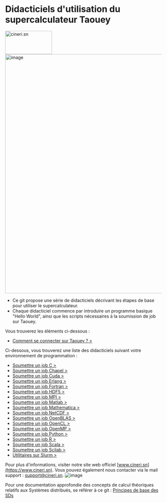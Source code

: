 # Didacticiels d'utilisation du supercalculateur Taouey
<img src="https://github.com/Taouey/Docs/assets/167436550/5a86c154-6cbc-4415-89d9-36b4bfd8d239" alt="cineri.sn" width="150" height="75">
<img width="770" alt="image" src="https://github.com/Taouey/Docs/assets/167436550/8f414d72-eda4-4ab5-b701-451a27ff8597">

* Ce git propose une série de didacticiels décrivant les étapes de base pour utiliser le supercalculateur.
* Chaque didacticiel commence par introduire un programme basique "Hello World", ainsi que les scripts nécessaires à la soumission de job sur Taouey.

Vous trouverez les éléments ci-dessous :
* [Comment se connecter sur Taouey ? >](https://github.com/Taouey/Docs/tree/main/Comment%20se%20connecter%3F)

Ci-dessous, vous trouverez une liste des didacticiels suivant votre environnement de programmation :
* [Soumettre un job C >](https://github.com/Taouey/Docs/tree/main/C)
*  [Soumettre un job Chapel >](https://github.com/Taouey/Docs/tree/main/Chapel)
* [Soumettre un job Cuda >](https://github.com/Taouey/Docs/tree/main/Cuda)
* [Soumettre un job Erlang >](https://github.com/Taouey/Docs/tree/main/Erlang)
* [Soumettre un job Fortran >](https://github.com/Taouey/Docs/tree/main/Fortran)
*  [Soumettre un job HDF5 >](https://github.com/Taouey/Docs/blob/main/HDF5/readme.md)
*  [Soumettre un job MPI >](https://github.com/Taouey/Docs/tree/main/MPI)
*  [Soumettre un job Matlab >](https://github.com/Taouey/Docs/tree/main/Matlab)
*    [Soumettre un job Mathematica >](https://github.com/Taouey/Docs/tree/main/Mathematica)
*  [Soumettre un job NetCDF >](https://github.com/Taouey/Docs/tree/main/NetCDF)
*  [Soumettre un job OpenBLAS >](https://github.com/Taouey/Docs/tree/main/OpenBLAS)
*  [Soumettre un job OpenCL >](https://github.com/Taouey/Docs/tree/main/OpenCL)
*  [Soumettre un job OpenMP >](https://github.com/Taouey/Docs/tree/main/OPenMP)
*  [Soumettre un job Python >](https://github.com/Taouey/Docs/tree/main/Python)
*  [Soumettre un job R >](https://github.com/Taouey/Docs/tree/main/R)
*  [Soumettre un job Scala >](https://github.com/Taouey/Docs/tree/main/Scala) 
*  [Soumettre un job Scilab >](https://github.com/Taouey/Docs/tree/main/Scilab)
*  [Utilitaires sur Slurm > ](https://github.com/Taouey/Docs/tree/main/SLURM)  

Pour plus d'informations, visiter notre site web officiel [www.cineri.sn](https://www.cineri.sn).
Vous pouvez également nous contacter via le mail support : [support@cineri.sn](support@cineri.sn).
![image](https://github.com/Taouey/Docs/assets/167436550/a9082512-311a-4289-bddb-db78ac3052d6)


Pour une documentation approfondie des concepts de calcul théoriques relatifs aux Systèmes distribués, se référer à ce git : [Principes de base des SDs](https://github.com/Taouey/Docs/tree/main/Syst%C3%A8mes%20distribu%C3%A9s)
